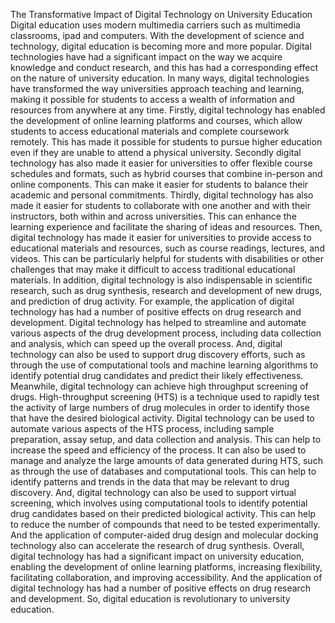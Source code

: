 The Transformative Impact of Digital Technology on University Education
Digital education uses modern multimedia carriers such as multimedia classrooms, ipad and computers. With the development of science and technology, digital education is becoming more and more popular.
Digital technologies have had a significant impact on the way we acquire knowledge and conduct research, and this has had a corresponding effect on the nature of university education. In many ways, digital technologies have transformed the way universities approach teaching and learning, making it possible for students to access a wealth of information and resources from anywhere at any time.
Firstly, digital technology has enabled the development of online learning platforms and courses, which allow students to access educational materials and complete coursework remotely. This has made it possible for students to pursue higher education even if they are unable to attend a physical university. Secondly digital technology has also made it easier for universities to offer flexible course schedules and formats, such as hybrid courses that combine in-person and online components. This can make it easier for students to balance their academic and personal commitments. Thirdly, digital technology has also made it easier for students to collaborate with one another and with their instructors, both within and across universities. This can enhance the learning experience and facilitate the sharing of ideas and resources. Then, digital technology has made it easier for universities to provide access to educational materials and resources, such as course readings, lectures, and videos. This can be particularly helpful for students with disabilities or other challenges that may make it difficult to access traditional educational materials.
In addition, digital technology is also indispensable in scientific research, such as drug synthesis, research and development of new drugs, and prediction of drug activity. For example, the application of digital technology has had a number of positive effects on drug research and development.
Digital technology has helped to streamline and automate various aspects of the drug development process, including data collection and analysis, which can speed up the overall process. And, digital technology can also be used to support drug discovery efforts, such as through the use of computational tools and machine learning algorithms to identify potential drug candidates and predict their likely effectiveness. Meanwhile, digital technology can achieve high throughput screening of drugs. High-throughput screening (HTS) is a technique used to rapidly test the activity of large numbers of drug molecules in order to identify those that have the desired biological activity. Digital technology can be used to automate various aspects of the HTS process, including sample preparation, assay setup, and data collection and analysis. This can help to increase the speed and efficiency of the process. It can also be used to manage and analyze the large amounts of data generated during HTS, such as through the use of databases and computational tools. This can help to identify patterns and trends in the data that may be relevant to drug discovery. And, digital technology can also be used to support virtual screening, which involves using computational tools to identify potential drug candidates based on their predicted biological activity. This can help to reduce the number of compounds that need to be tested experimentally. And the application of computer-aided drug design and molecular docking technology also can accelerate the research of drug synthesis.
Overall, digital technology has had a significant impact on university education, enabling the development of online learning platforms, increasing flexibility, facilitating collaboration, and improving accessibility. And the application of digital technology has had a number of positive effects on drug research and development. So, digital education is revolutionary to university education.
